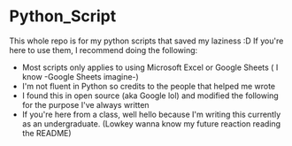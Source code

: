 # Python_Script

This whole repo is for my python scripts that saved my laziness :D
If you're here to use them, I recommend doing the following:
  - Most scripts only applies to using Microsoft Excel or Google Sheets ( I know -Google Sheets imagine-)
  - I'm not fluent in Python so credits to the people that helped me wrote 
  - I found this in open source (aka Google lol) and modified the following for the purpose I've always written
  - If you're here from a class, well hello because I'm writing this currently as an undergraduate. (Lowkey wanna know my future reaction reading the README)
